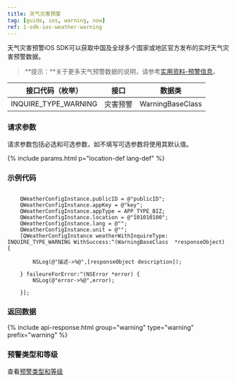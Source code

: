 ```yaml
---
title: 天气灾害预警
tag: [guide, ios, warning, now]
ref: 1-sdk-ios-weather-warning
---
```


天气灾害预警iOS SDK可以获取中国及全球多个国家或地区官方发布的实时天气灾害预警数据。

> **提示：**关于更多天气预警数据的说明，请参考[实用资料-预警信息](/docs/resource/warning-info/)。


| 接口代码（枚举）     | 接口     | 数据类           |
| -------------------- | -------- | ---------------- |
| INQUIRE_TYPE_WARNING | 灾害预警 | WarningBaseClass |

### 请求参数

请求参数包括必选和可选参数，如不填写可选参数将使用其默认值。

{% include params.html p="location-def lang-def" %}

### 示例代码

```objc
 
    QWeatherConfigInstance.publicID = @"publicID";
    QWeatherConfigInstance.appKey = @"key";
    QWeatherConfigInstance.appType = APP_TYPE_BIZ;    
    QWeatherConfigInstance.location = @"101010100";
    QWeatherConfigInstance.lang = @"";
    QWeatherConfigInstance.unit = @"";
    [QWeatherConfigInstance weatherWithInquireType: INQUIRE_TYPE_WARNING WithSuccess:^(WarningBaseClass  *responseObject) {
        
        NSLog(@"描述->%@",[responseObject description]);
        
    } faileureForError:^(NSError *error) {
        NSLog(@"error->%@",error);
        
    }];
```

### 返回数据

{% include api-response.html group="warning" type="warning" prefix="warning" %}


### 预警类型和等级

查看[预警类型和等级](/docs/resource/warning-info/)